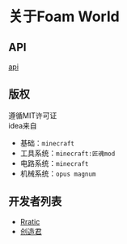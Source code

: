 # 关于Foam World
## API
[api](index.md)

## 版权
遵循MIT许可证  
idea来自
* 基础：`minecraft`
* 工具系统：`minecraft:匠魂mod`
* 电路系统：`minecraft`
* 机械系统：`opus magnum`

## 开发者列表
* [Rratic](https://github.com/Rratic)
* [创造君](https://github.com/chuangzaojun)
